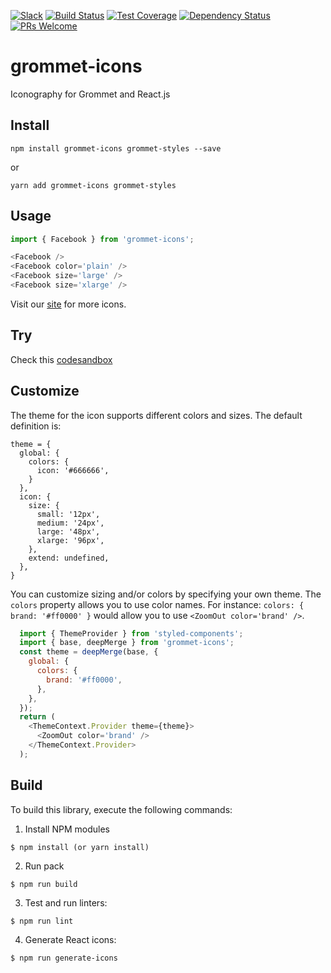 [![Slack](http://alansouzati.github.io/artic/img/slack-badge.svg)](http://slackin.grommet.io)  [![Build Status](https://travis-ci.org/grommet/grommet-icons.svg?branch=master)](https://travis-ci.org/grommet/grommet-icons) [![Test Coverage](https://codeclimate.com/github/grommet/grommet-icons/badges/coverage.svg)](https://codeclimate.com/github/grommet/grommet-icons/coverage)  [![Dependency Status](https://david-dm.org/grommet/grommet-icons.svg)](https://david-dm.org/grommet/grommet-icons) [![PRs Welcome](https://img.shields.io/badge/pr's-welcome-7d4cdb.svg)][contributing]

# grommet-icons

Iconography for Grommet and React.js

## Install

`npm install grommet-icons grommet-styles --save`

or

`yarn add grommet-icons grommet-styles`

## Usage

```javascript
import { Facebook } from 'grommet-icons';

<Facebook />
<Facebook color='plain' />
<Facebook size='large' />
<Facebook size='xlarge' />
```

Visit our [site](https://icons.grommet.io/) for more icons.

## Try

Check this [codesandbox](https://codesandbox.io/s/xvr25oxo4o)

## Customize

The theme for the icon supports different colors and sizes. The default definition is:

```
theme = {
  global: {
    colors: {
      icon: '#666666',
    }
  },
  icon: {
    size: {
      small: '12px',
      medium: '24px',
      large: '48px',
      xlarge: '96px',
    },
    extend: undefined,
  },
}
```

You can customize sizing and/or colors by specifying your own theme.
The `colors` property allows you to use color names. For
instance: `colors: { brand: '#ff0000' }` would allow you to use
`<ZoomOut color='brand' />`.

```javascript
  import { ThemeProvider } from 'styled-components';
  import { base, deepMerge } from 'grommet-icons';
  const theme = deepMerge(base, {
    global: {
      colors: {
        brand: '#ff0000',
      },
    },
  });
  return (
    <ThemeContext.Provider theme={theme}>
      <ZoomOut color='brand' />
    </ThemeContext.Provider>
  );
```

## Build

To build this library, execute the following commands:

  1. Install NPM modules

    $ npm install (or yarn install)

  2. Run pack

    $ npm run build

  3. Test and run linters:

    $ npm run lint

  4. Generate React icons:

    $ npm run generate-icons

[contributing]: CONTRIBUTING.md
